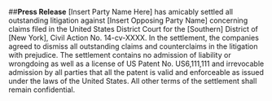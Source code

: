 ##**Press Release**
[Insert Party Name Here] has amicably settled all outstanding litigation against [Insert Opposing Party Name] concerning claims filed in the United States District Court for the [Southern] District of [New York], Civil Action No. 14-cv-XXXX.  In the settlement, the companies agreed to dismiss all outstanding claims and counterclaims in the litigation with prejudice. 
The settlement contains no admission of liability or wrongdoing as well as a license of US Patent No. US6,111,111  and irrevocable admission by all parties that all the patent is valid and enforceable as issued under the laws of the United States. All other terms of the settlement shall remain confidential. 
